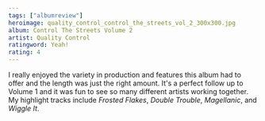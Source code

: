 ```yaml
---
tags: ["albumreview"]
heroimage: quality_control_control_the_streets_vol_2_300x300.jpg
album: Control The Streets Volume 2
artist: Quality Control
ratingword: Yeah!
rating: 4
---
```


I really enjoyed the variety in production and features this album had to offer
and the length was just the right amount. It's a perfect follow up to Volume 1
and it was fun to see so many different artists working together. My highlight
tracks include _Frosted Flakes_, _Double Trouble_, _Magellanic_, and _Wiggle
It_.
